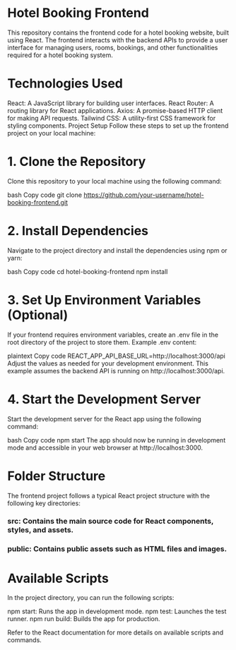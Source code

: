 # Hotel Booking Frontend
This repository contains the frontend code for a hotel booking website, built using React. The frontend interacts with the backend APIs to provide a user interface for managing users, rooms, bookings, and other functionalities required for a hotel booking system.

# Technologies Used
React: A JavaScript library for building user interfaces.
React Router: A routing library for React applications.
Axios: A promise-based HTTP client for making API requests.
Tailwind CSS: A utility-first CSS framework for styling components.
Project Setup
Follow these steps to set up the frontend project on your local machine:

# 1. Clone the Repository
Clone this repository to your local machine using the following command:

bash
Copy code
git clone https://github.com/your-username/hotel-booking-frontend.git

# 2. Install Dependencies
Navigate to the project directory and install the dependencies using npm or yarn:

bash
Copy code
cd hotel-booking-frontend
npm install

# 3. Set Up Environment Variables (Optional)
If your frontend requires environment variables, create an .env file in the root directory of the project to store them. Example .env content:

plaintext
Copy code
REACT_APP_API_BASE_URL=http://localhost:3000/api
Adjust the values as needed for your development environment. This example assumes the backend API is running on http://localhost:3000/api.

# 4. Start the Development Server
Start the development server for the React app using the following command:

bash
Copy code
npm start
The app should now be running in development mode and accessible in your web browser at http://localhost:3000.

# Folder Structure
The frontend project follows a typical React project structure with the following key directories:

### src: Contains the main source code for React components, styles, and assets.
### public: Contains public assets such as HTML files and images.

# Available Scripts
In the project directory, you can run the following scripts:

npm start: Runs the app in development mode.
npm test: Launches the test runner.
npm run build: Builds the app for production.


Refer to the React documentation for more details on available scripts and commands.